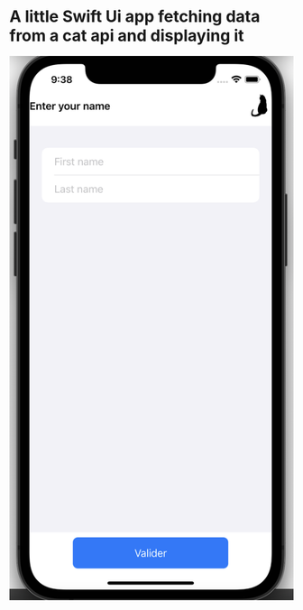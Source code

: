  # A little Swift Ui app fetching data from a cat api and displaying it
![Namescreec!](/images/NameScreen.png "Namescreen")
